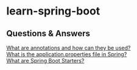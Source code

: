 # learn-spring-boot


## Questions & Answers
[What are annotations and how can they be used?](https://github.com/yuelchen/learn-spring-boot/blob/main/docs/annotations.md)  
[What is the application.properties file in Spring?](https://github.com/yuelchen/learn-spring-boot/blob/main/docs/application-properties.md)  
[What are Spring Boot Starters?](https://github.com/yuelchen/learn-spring-boot/blob/main/docs/spring-boot-starters.md)
